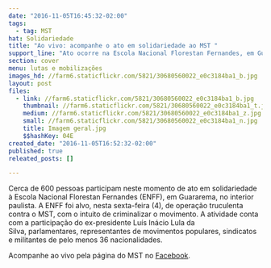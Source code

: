 ```yaml
---
date: "2016-11-05T16:45:32-02:00"
tags:
  - tag: MST
hat: Solidariedade
title: "Ao vivo: acompanhe o ato em solidariedade ao MST "
support_line: "Ato ocorre na Escola Nacional Florestan Fernandes, em Guararema (SP), que foi um dos alvos da ação policial truculenta com intuito de criminalizar o movimento"
section: cover
menu: lutas e mobilizações
images_hd: //farm6.staticflickr.com/5821/30680560022_e0c3184ba1_b.jpg
layout: post
files:
  - link: //farm6.staticflickr.com/5821/30680560022_e0c3184ba1_b.jpg
    thumbnail: //farm6.staticflickr.com/5821/30680560022_e0c3184ba1_t.jpg
    medium: //farm6.staticflickr.com/5821/30680560022_e0c3184ba1_z.jpg
    small: //farm6.staticflickr.com/5821/30680560022_e0c3184ba1_n.jpg
    title: Imagem geral.jpg
    $$hashKey: 04E
created_date: "2016-11-05T16:52:32-02:00"
published: true
releated_posts: []

---
```

<p>Cerca de 600 pessoas participam neste momento de ato em solidariedade &agrave; Escola Nacional Florestan Fernandes (ENFF), em Guararema, no interior paulista. A ENFF foi alvo, nesta sexta-feira (4), de opera&ccedil;&atilde;o truculenta contra o MST, com o intuito de criminalizar o movimento. A atividade conta com a participa&ccedil;&atilde;o do ex-presidente Lu&iacute;s In&aacute;cio Lula da Silva,&nbsp;parlamentares, representantes de movimentos populares, sindicatos e militantes de pelo menos 36 nacionalidades.</p>

<p>Acompanhe ao vivo pela p&aacute;gina do MST no <a href="https://web.facebook.com/MovimentoSemTerra/videos/1297272610345450/">Facebook</a>.</p>

<p>&nbsp;</p>
